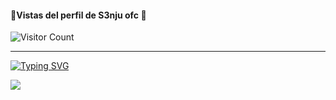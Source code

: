  
#### 🍃Vistas del perfil de S3nju ofc 🍃
![Visitor Count](https://profile-counter.glitch.me/S3njuofc/count.svg)
  
  
***
  
<a href="https://git.io/typing-svg"><img src="https://readme-typing-svg.demolab.com?font=Black+Ops+One&size=50&pause=1000&color=1BAFBAFF&center=true&width=910&height=100&lines=WELCOME TO MY REPOSITORY; MARÍN KITAGAWA;WHATSAPP+BOT; Créate+By+S3nju+ofc; GRACIAS+POR+VISITARNOS" alt="Typing SVG" /></a>
  </p>

<img src= "https://qu.ax/Eypzo.jpg" />
</p>
